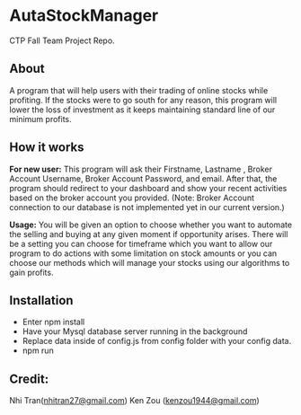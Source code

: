 # AutaStockManager
CTP Fall Team Project Repo.

## About
A program that will help users with their trading of online stocks while profiting. If the stocks were to go south for any reason, this program will lower the loss of investment as it keeps maintaining standard line of our minimum profits.


## How it works
**For new user:** This program will ask their Firstname, Lastname , Broker Account Username, Broker Account Password, and email. After that, the program should redirect to your dashboard and show your recent activities based on the broker account you provided. (Note: Broker Account connection to our database is not implemented yet in our current version.) 

**Usage:** You will be given an option to choose whether you want to automate the selling and buying at any given moment if opportunity arises. There will be a setting you can choose for timeframe which you want to allow our program to do actions with some limitation on stock amounts or you can choose our methods which will manage your stocks using our algorithms to gain profits. 


## Installation

* Enter npm install
* Have your Mysql database server running in the background
* Replace data inside of config.js from config folder with your config data.
* npm run


## Credit:
Nhi Tran(nhitran27@gmail.com)
Ken Zou (kenzou1944@gmail.com)